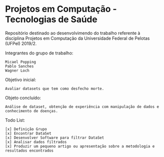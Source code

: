 # Projetos em Computação - Tecnologias de Saúde

Repositório destinado ao desenvolvimendo do trabalho referente à disciplina Projetos em Computação da Universidade Federal de Pelotas (UFPel) 2019/2.

Integrantes do grupo de trabalho:
	
	Micael Popping
	Pablo Sanches
	Wagner Loch

Objetivo inicial:

	Avaliar datasets que tem como desfecho morte.
	
Objeto concluído:

	Análise de dataset, obtenção de experiência com manipulação de dados e conhecimento de doenças.

Todo List:

	[x] Definição Grupo
	[x] Encontrar DataSet
	[x] Desenvolver Software para filtrar DataSet
	[x] Analisar dados filtrados
	[x] Produzir um pequeno artigo ou apresentação sobre a metodologia e resultados encontrados
